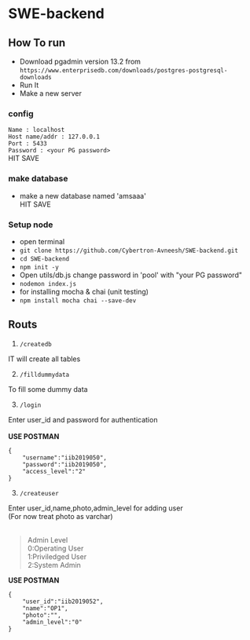 # SWE-backend

## How To run
* Download pgadmin version 13.2 from `https://www.enterprisedb.com/downloads/postgres-postgresql-downloads`<br>
* Run It
* Make a new server<br>
### config
`Name : localhost`<br> 
`Host name/addr : 127.0.0.1`<br> 
`Port : 5433`<br> 
`Password : <your PG password>`<br> 
HIT SAVE

### make database

* make a new database named 'amsaaa'<br>
HIT SAVE

### Setup node

* open terminal
* `git clone https://github.com/Cybertron-Avneesh/SWE-backend.git`
* `cd SWE-backend`
* `npm init -y`
*  Open utils/db.js change password in 'pool' with "your PG password"
* `nodemon index.js`
* for installing mocha & chai (unit testing)
* `npm install mocha chai --save-dev`
## Routs

1. `/createdb`

IT will create all tables

2. `/filldummydata`

To fill some dummy data

3. `/login`

Enter user_id and password for authentication
<br><br>
**USE POSTMAN**<br>
```
{
    "username":"iib2019050",
    "password":"iib2019050",
    "access_level":"2"
}
```
3. `/createuser`

Enter user_id,name,photo,admin_level for adding user<br>
(For now treat photo as varchar)
<br><br>
>Admin Level<br>
>0:Operating User<br>
>1:Priviledged User<br>
>2:System Admin<br>

**USE POSTMAN**<br>
```
{
    "user_id":"iib2019052",
    "name":"OP1",
    "photo":"",
    "admin_level":"0"
}
```
